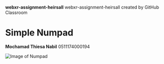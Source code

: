 **webxr-assignment-heirsall**
webxr-assignment-heirsall created by GitHub Classroom

# Simple Numpad
**Mochamad Thiesa Nabil**
0511174000194

![Image of Numpad](https://octodex.github.com/images/yaktocat.png)
